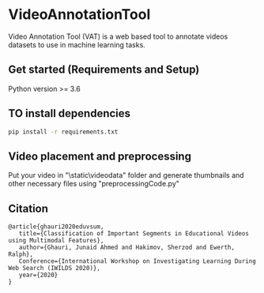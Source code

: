 # VideoAnnotationTool
Video Annotation Tool (VAT) is a web based tool to annotate videos datasets to use in machine learning tasks. 

## Get started (Requirements and Setup)
Python version >= 3.6

## TO install dependencies
``` bash
pip install -r requirements.txt
```

## Video placement and preprocessing 
Put your video in "\static\videodata" folder and  generate thumbnails and other necessary files using "preprocessingCode.py"

## Citation
```
@article{ghauri2020eduvsum, 
   title={Classification of Important Segments in Educational Videos using Multimodal Features},
   author={Ghauri, Junaid Ahmed and Hakimov, Sherzod and Ewerth, Ralph}, 
   Conference={International Workshop on Investigating Learning During Web Search (IWILDS 2020)}, 
   year={2020} 
}
```
